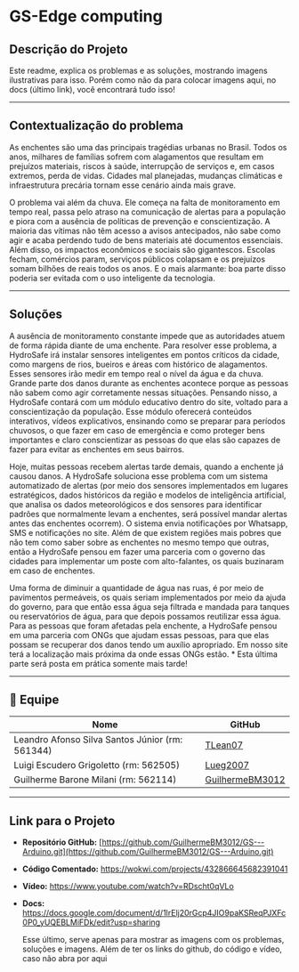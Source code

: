 # GS-Edge computing

## Descrição do Projeto
 
Este readme, explica os problemas e as soluções, mostrando imagens ilustrativas para isso. Porém como não da para colocar imagens aqui, no docs (último link), você encontrará tudo isso!

---

## Contextualização do problema

As enchentes são uma das principais tragédias urbanas no Brasil. Todos os anos, milhares de famílias sofrem com alagamentos que resultam em prejuízos materiais, riscos à saúde, 
interrupção de serviços e, em casos extremos, perda de vidas. Cidades mal planejadas, mudanças climáticas e infraestrutura precária tornam esse cenário ainda mais grave.

O problema vai além da chuva. Ele começa na falta de monitoramento em tempo real, passa pelo atraso na comunicação de alertas para a população e piora com a ausência de políticas 
de prevenção e conscientização. A maioria das vítimas não têm acesso a avisos antecipados, não sabe como agir e acaba perdendo tudo  de bens materiais até documentos essenciais.
Além disso, os impactos econômicos e sociais são gigantescos. Escolas fecham, comércios param, serviços públicos colapsam e os prejuízos somam bilhões de reais todos os anos. 
E o mais alarmante: boa parte disso poderia ser evitada com o uso inteligente da tecnologia.

---

## Soluções

A ausência de monitoramento constante impede que as autoridades atuem de forma rápida diante de uma enchente. Para resolver esse problema, a HydroSafe irá instalar sensores inteligentes
em pontos críticos da cidade, como margens de rios, bueiros e áreas com histórico de alagamentos. Esses sensores irão medir em tempo real o nível da água e da chuva.
Grande parte dos danos durante as enchentes acontece porque as pessoas não sabem como agir corretamente nessas situações. Pensando nisso, a HydroSafe contará com um módulo educativo dentro 
do site, voltado para a conscientização da população.
Esse módulo oferecerá conteúdos interativos, vídeos explicativos, ensinando como se preparar para períodos chuvosos, o que fazer em caso de emergência e como proteger bens importantes 
e claro conscientizar as pessoas do que elas são capazes de fazer para evitar as enchentes em seus bairros.

Hoje, muitas pessoas recebem alertas tarde demais, quando a enchente já causou danos. A HydroSafe soluciona esse problema com um sistema automatizado de alertas 
(por meio dos sensores implementados em lugares estratégicos, dados históricos da região e modelos de inteligência artificial, que analisa os dados meteorológicos 
e dos sensores para identificar padrões que normalmente levam a enchentes, será possível mandar alertas antes das enchentes ocorrem).
O sistema envia notificações por Whatsapp, SMS e notificações no site. Além de que existem regiões mais pobres que não tem como saber sobre as enchentes no mesmo 
tempo que outras, então a HydroSafe pensou em fazer uma parceria com o governo das cidades para implementar um poste com alto-falantes, os quais buzinaram em caso de enchentes. 

Uma forma de diminuir a quantidade de água nas ruas, é por meio de pavimentos permeáveis, os quais seriam implementados por meio da ajuda do governo, para que então essa água seja
filtrada e mandada para tanques ou reservatórios de água, para que depois possamos reutilizar essa água. 
Para as pessoas que foram afetadas pela enchente, a HydroSafe pensou em uma parceria com ONGs que ajudam essas pessoas, para que elas possam se recuperar dos danos tendo um auxílio 
apropriado. Em nosso site terá a localização mais próxima da onde essas ONGs estão. * Esta última parte será posta em prática somente mais tarde!

---


## 👥 Equipe

| Nome                                            | GitHub                                                |
| ----------------------------------------------- | ----------------------------------------------------- |
| Leandro Afonso Silva Santos Júnior (rm: 561344) | [TLean07](https://github.com/TLean07)                 |
| Luigi Escudero Grigoletto (rm: 562505)          | [Lueg2007](https://github.com/Lueg2007)               |
| Guilherme Barone Milani (rm: 562114)            | [GuilhermeBM3012](https://github.com/GuilhermeBM3012) |

---
 
## Link para o Projeto
 
- **Repositório GitHub:** [https://github.com/GuilhermeBM3012/GS---Arduino.git](https://github.com/GuilhermeBM3012/GS---Arduino.git)
- **Código Comentado:** https://wokwi.com/projects/432866645682391041
- **Vídeo:** https://www.youtube.com/watch?v=RDscht0qVLo
- **Docs:** https://docs.google.com/document/d/1lrElj20rGcp4JIO9paKSReqPJXFc0P0_yUQEBLMiFDk/edit?usp=sharing 

  Esse último, serve apenas para mostrar as imagens com os problemas, soluções e imagens. Além de ter os links do github, do código e vídeo, caso não abra por aqui
